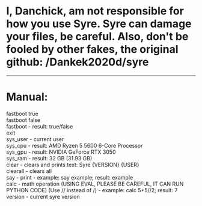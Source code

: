 # I, Danchick, am not responsible for how you use Syre. Syre can damage your files, be careful. Also, don't be fooled by other fakes, the original github: /Dankek2020d/syre  
-----  
# Manual:  
fastboot true  
fastboot false  
fastboot - result: true/false  
exit  
sys_user - current user  
sys_cpu - result: AMD Ryzen 5 5600 6-Core Processor  
sys_gpu - result: NVIDIA GeForce RTX 3050  
sys_ram - result: 32 GB (31.93 GB)  
clear - clears and prints text: Syre {VERSION} {USER}  
clearall - clears all  
say - print - example: say example; result: example  
calc - math operation (USING EVAL, PLEASE BE CAREFUL, IT CAN RUN PYTHON CODE) (Use // instead of /) - example: calc 5+5//2; result: 7  
version - current syre version
